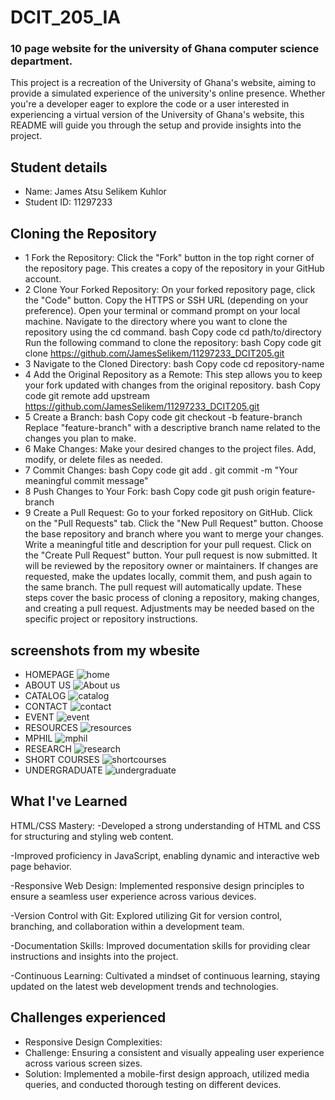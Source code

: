 # DCIT_205_IA



### 10 page website for the university of Ghana computer science department.
 This project is a recreation of the University of Ghana's website, aiming to provide a simulated experience of the university's online presence. Whether you're a developer eager to explore the code or a user interested in experiencing a virtual version of the University of Ghana's website, this README will guide you through the setup and provide insights into the project.

 ## Student details
 - Name: James Atsu Selikem Kuhlor
 - Student ID: 11297233

## Cloning the Repository
 - 1 Fork the Repository: Click the "Fork" button in the top right corner of the repository page. This creates a copy  of the repository in your GitHub account.
 - 2 Clone Your Forked Repository: On your forked repository page, click the "Code" button. Copy the HTTPS or SSH URL (depending on your preference). Open your terminal or command prompt on your local machine. Navigate to the directory where you want to clone the repository using the cd command. bash Copy code cd path/to/directory Run the following command to clone the repository: bash Copy code git clone 
 https://github.com/JamesSelikem/11297233_DCIT205.git
 - 3 Navigate to the Cloned Directory: bash Copy code cd repository-name
 - 4 Add the Original Repository as a Remote: This step allows you to keep your fork updated with changes from the original repository. bash Copy code git remote add upstream 
 https://github.com/JamesSelikem/11297233_DCIT205.git
 - 5 Create a Branch: bash Copy code git checkout -b feature-branch Replace "feature-branch" with a descriptive branch name related to the changes you plan to make.
 - 6 Make Changes: Make your desired changes to the project files. Add, modify, or delete files as needed.
 - 7 Commit Changes: bash Copy code git add . git commit -m "Your meaningful commit message"
 - 8 Push Changes to Your Fork: bash Copy code git push origin feature-branch
 - 9 Create a Pull Request: Go to your forked repository on GitHub. Click on the "Pull Requests" tab. Click the "New Pull Request" button. Choose the base repository and branch where you want to merge your changes. Write a meaningful title and description for your pull request. Click on the "Create Pull Request" button. Your pull request is now submitted. It will be reviewed by the repository owner or maintainers. If changes are requested, make the updates locally, commit them, and push again to the same branch. The pull request will automatically update.
 These steps cover the basic process of cloning a repository, making changes, and creating a pull request. Adjustments may be needed based on the specific project or repository instructions.

## screenshots from my wbesite
- HOMEPAGE
![home](screenshots/Homepage.png)
- ABOUT US
![About us](<screenshots/About us.png>)
- CATALOG
![catalog](<screenshots/Catalog Page.png>)
- CONTACT
![contact](screenshots/contact.png)
- EVENT
![event](screenshots/events.png)
- RESOURCES
![resources](screenshots/Resources.png)
- MPHIL
![mphil](screenshots/Mphil.png)
- RESEARCH
![research](screenshots/research.png)
- SHORT COURSES
![shortcourses](screenshots/Shortcourses.png)
- UNDERGRADUATE
![undergraduate](screenshots/undergraduate.png)
## What I've Learned
HTML/CSS Mastery:
-Developed a strong understanding of HTML and CSS for structuring and styling web content.

-Improved proficiency in JavaScript, enabling dynamic and interactive web page behavior.

-Responsive Web Design:
Implemented responsive design principles to ensure a seamless user experience across various devices.

-Version Control with Git:
Explored utilizing Git for version control, branching, and collaboration within a development team.

-Documentation Skills:
Improved documentation skills for providing clear instructions and insights into the project.

-Continuous Learning:
Cultivated a mindset of continuous learning, staying updated on the latest web development trends and technologies.

## Challenges experienced
- Responsive Design Complexities:
- Challenge: Ensuring a consistent and visually appealing user experience across various screen sizes.
- Solution: Implemented a mobile-first design approach, utilized media queries, and conducted thorough testing on different devices.

